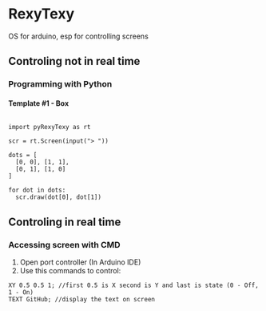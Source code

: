 # RexyTexy
OS for arduino, esp for controlling screens
## Controling not in real time
### Programming with Python
#### Template #1 - Box
```python3

import pyRexyTexy as rt

scr = rt.Screen(input("> "))

dots = [
  [0, 0], [1, 1],
  [0, 1], [1, 0]
]

for dot in dots:
  scr.draw(dot[0], dot[1])
```
## Controling in real time
### Accessing screen with CMD
1. Open port controller (In Arduino IDE)
2. Use this commands to control:
```
XY 0.5 0.5 1; //first 0.5 is X second is Y and last is state (0 - Off, 1 - On)
TEXT GitHub; //display the text on screen
```
